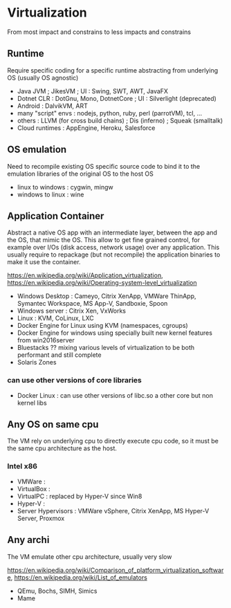 # Virtualization

From most impact and constrains to less impacts and constrains

## Runtime

Require specific coding for a specific runtime abstracting from underlying OS (usually OS agnostic)

- Java JVM ; JikesVM ; UI : Swing, SWT, AWT, JavaFX
- Dotnet CLR : DotGnu, Mono, DotnetCore ; UI : Silverlight (deprecated)
- Android : DalvikVM, ART
- many "script" envs : nodejs, python, ruby, perl (parrotVM), tcl, ...
- others : LLVM (for cross build chains) ; Dis (inferno) ; Squeak (smalltalk)
- Cloud runtimes : AppEngine, Heroku, Salesforce

## OS emulation

Need to recompile existing OS specific source code to bind it to the emulation libraries of the original OS to the host OS

- linux to windows : cygwin, mingw
- windows to linux : wine

## Application Container

Abstract a native OS app with an intermediate layer, between the app and the OS, that mimic the OS.
This allow to get fine grained control, for example over I/Os (disk access, network usage) over any application.
This usually require to repackage (but not recompile) the application binaries to make it use the container.

https://en.wikipedia.org/wiki/Application_virtualization, https://en.wikipedia.org/wiki/Operating-system-level_virtualization

- Windows Desktop : Cameyo, Citrix XenApp, VMWare ThinApp, Symantec Workspace, MS App-V, Sandboxie, Spoon
- Windows server : Citrix Xen, VxWorks
- Linux : KVM, CoLinux, LXC
- Docker Engine for Linux using KVM (namespaces, cgroups)
- Docker Engine for windows using specially built new kernel features from win2016server
- Bluestacks ?? mixing various levels of virtualization to be both performant and still complete
- Solaris Zones

### can use other versions of core libraries

- Docker Linux : can use other versions of libc.so a other core but non kernel libs

## Any OS on same cpu

The VM rely on underlying cpu to directly execute cpu code, so it must be the same cpu architecture as the host.

### Intel x86

- VMWare : 
- VirtualBox : 
- VirtualPC : replaced by Hyper-V since Win8
- Hyper-V : 
- Server Hypervisors : VMWare vSphere, Citrix XenApp, MS Hyper-V Server, Proxmox

## Any archi

The VM emulate other cpu architecture, usually very slow

https://en.wikipedia.org/wiki/Comparison_of_platform_virtualization_software, 
https://en.wikipedia.org/wiki/List_of_emulators

- QEmu, Bochs, SIMH, Simics
- Mame
